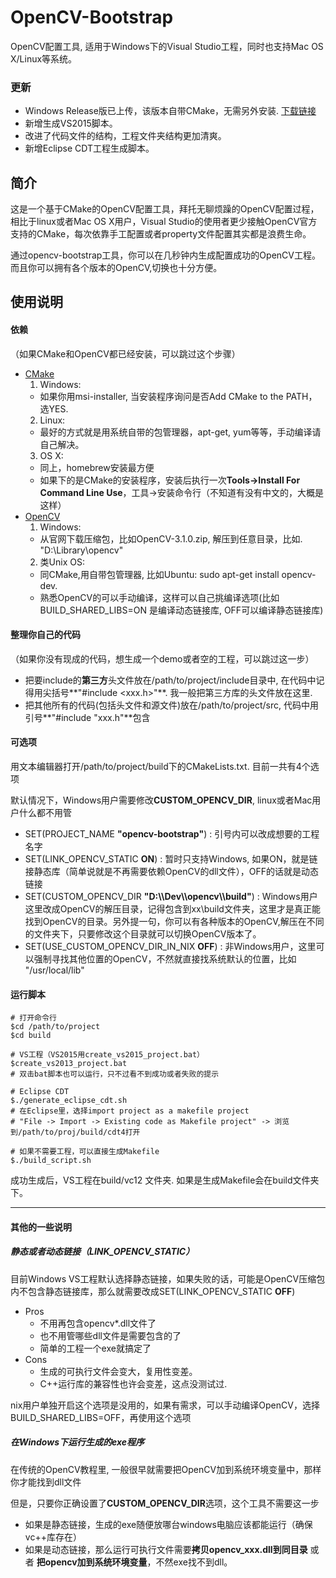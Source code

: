 # OpenCV-Bootstrap
OpenCV配置工具, 适用于Windows下的Visual Studio工程，同时也支持Mac OS X/Linux等系统。

### 更新
- Windows Release版已上传，该版本自带CMake，无需另外安装. [下载链接](https://github.com/ZhreShold/opencv-bootstrap/releases/download/v0.1-beta/opencv-bootstrap-0.1-beta.zip)
- 新增生成VS2015脚本。
- 改进了代码文件的结构，工程文件夹结构更加清爽。
- 新增Eclipse CDT工程生成脚本。

## 简介
这是一个基于CMake的OpenCV配置工具，拜托无聊烦躁的OpenCV配置过程，相比于linux或者Mac OS X用户，Visual Studio的使用者更少接触OpenCV官方支持的CMake，每次依靠手工配置或者property文件配置其实都是浪费生命。

通过opencv-bootstrap工具，你可以在几秒钟内生成配置成功的OpenCV工程。而且你可以拥有各个版本的OpenCV,切换也十分方便。

## 使用说明

#### 依赖
（如果CMake和OpenCV都已经安装，可以跳过这个步骤）
- [CMake](https://cmake.org/)
  1. Windows: 
    - 如果你用msi-installer, 当安装程序询问是否Add CMake to the PATH，选YES.
  2. Linux: 
    - 最好的方式就是用系统自带的包管理器，apt-get, yum等等，手动编译请自己解决。
  3. OS X: 
    - 同上，homebrew安装最方便
    - 如果下的是CMake的安装程序，安装后执行一次**Tools->Install For Command Line Use**，工具->安装命令行（不知道有没有中文的，大概是这样）
- [OpenCV](https://http://opencv.org/)
  1. Windows:
    - 从官网下载压缩包，比如OpenCV-3.1.0.zip, 解压到任意目录，比如. "D:\\Library\\opencv"
  2. 类Unix OS:
    - 同CMake,用自带包管理器, 比如Ubuntu: sudo apt-get install opencv-dev.
    - 熟悉OpenCV的可以手动编译，这样可以自己挑编译选项(比如 BUILD_SHARED_LIBS=ON 是编译动态链接库, OFF可以编译静态链接库)
	
#### 整理你自己的代码

（如果你没有现成的代码，想生成一个demo或者空的工程，可以跳过这一步）

- 把要include的**第三方**头文件放在/path/to/project/include目录中, 在代码中记得用尖括号**"#include \<xxx.h\>"**. 我一般把第三方库的头文件放在这里. 
- 把其他所有的代码(包括头文件和源文件)放在/path/to/project/src, 代码中用引号**"#include "xxx.h"**包含

#### 可选项
用文本编辑器打开/path/to/project/build下的CMakeLists.txt. 目前一共有4个选项

默认情况下，Windows用户需要修改**CUSTOM_OPENCV_DIR**, linux或者Mac用户什么都不用管
- SET(PROJECT_NAME **"opencv-bootstrap"**) : 引号内可以改成想要的工程名字
- SET(LINK_OPENCV_STATIC **ON**) : 暂时只支持Windows, 如果ON，就是链接静态库（简单说就是不再需要依赖OpenCV的dll文件），OFF的话就是动态链接
- SET(CUSTOM_OPENCV_DIR **"D:\\\\Dev\\\\opencv\\\\build"**) : Windows用户这里改成OpenCV的解压目录，记得包含到xx\\build文件夹，这里才是真正能找到OpenCV的目录。另外提一句，你可以有各种版本的OpenCV,解压在不同的文件夹下，只要修改这个目录就可以切换OpenCV版本了。
- SET(USE_CUSTOM_OPENCV_DIR_IN_NIX **OFF**) : 非Windows用户，这里可以强制寻找其他位置的OpenCV，不然就直接找系统默认的位置，比如 "/usr/local/lib"

#### 运行脚本
```
# 打开命令行
$cd /path/to/project
$cd build

# VS工程（VS2015用create_vs2015_project.bat）
$create_vs2013_project.bat
# 双击bat脚本也可以运行，只不过看不到成功或者失败的提示

# Eclipse CDT
$./generate_eclipse_cdt.sh
# 在Eclipse里，选择import project as a makefile project
# "File -> Import -> Existing code as Makefile project" -> 浏览到/path/to/proj/build/cdt4打开

# 如果不需要工程，可以直接生成Makefile
$./build_script.sh
```
成功生成后，VS工程在build/vc12 文件夹. 如果是生成Makefile会在build文件夹下。

---

#### 其他的一些说明
##### 静态或者动态链接（LINK_OPENCV_STATIC）
目前Windows VS工程默认选择静态链接，如果失败的话，可能是OpenCV压缩包内不包含静态链接库，那么就需要改成SET(LINK_OPENCV_STATIC **OFF**)
- Pros
  - 不用再包含opencv*.dll文件了
  - 也不用管哪些dll文件是需要包含的了
  - 简单的工程一个exe就搞定了
- Cons
  - 生成的可执行文件会变大，复用性变差。
  - C++运行库的兼容性也许会变差，这点没测试过.

nix用户单独开启这个选项是没用的，如果有需求，可以手动编译OpenCV，选择BUILD_SHARED_LIBS=OFF，再使用这个选项

##### 在Windows下运行生成的exe程序
在传统的OpenCV教程里, 一般很早就需要把OpenCV加到系统环境变量中，那样你才能找到dll文件

但是，只要你正确设置了**CUSTOM_OPENCV_DIR**选项，这个工具不需要这一步

- 如果是静态链接，生成的exe随便放哪台windows电脑应该都能运行（确保vc++库存在）
- 如果是动态链接，那么运行可执行文件需要**拷贝opencv_xxx.dll到同目录** 或者 **把opencv加到系统环境变量**，不然exe找不到dll。
  
